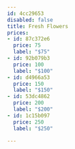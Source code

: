 ```yaml
---
id: 4cc29653
disabled: false
title: Fresh Flowers
prices:
- id: 87c372e6
  price: 75
  label: "$75"
- id: 92b079b3
  price: 100
  label: "$100"
- id: d4966a53
  price: 150
  label: "$150"
- id: 53dc4862
  price: 200
  label: "$200"
- id: 1c15b097
  price: 250
  label: "$250"

---
```

